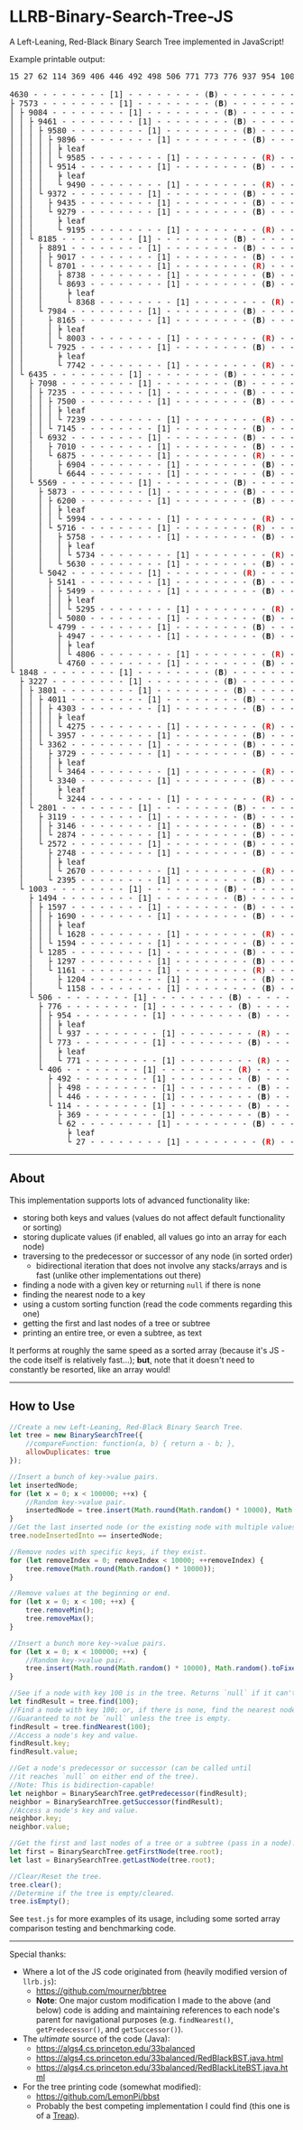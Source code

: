 # LLRB-Binary-Search-Tree-JS

A Left-Leaning, Red-Black Binary Search Tree implemented in JavaScript!

Example printable output:

<pre id="outputPre">15 27 62 114 369 406 446 492 498 506 771 773 776 937 954 1003 1158 1161 1204 1285 1297 1494 1594 1597 1628 1690 1848 2395 2572 2670 2748 2801 2874 3119 3146 3227 3244 3340 3362 3464 3729 3801 3957 4011 4275 4303 4630 4760 4799 4806 4947 5042 5080 5141 5295 5499 5569 5630 5716 5734 5758 5873 5994 6200 6435 6644 6875 6904 6932 7010 7098 7145 7235 7239 7500 7573 7742 7925 7984 8003 8165 8185 8368 8693 8701 8738 8891 9017 9084 9195 9279 9372 9435 9461 9490 9514 9580 9585 9896 9967

4630 - - - - - - - - [1] - - - - - - - - (<b>B</b>) - - - - - - - - Parent: null
├ 7573 - - - - - - - - [1] - - - - - - - - (<b>B</b>) - - - - - - - - Parent: 4630
│ ├ 9084 - - - - - - - - [1] - - - - - - - - (<b>B</b>) - - - - - - - - Parent: 7573
│ │ ├ 9461 - - - - - - - - [1] - - - - - - - - (<b>B</b>) - - - - - - - - Parent: 9084
│ │ │ ├ 9580 - - - - - - - - [1] - - - - - - - - (<b>B</b>) - - - - - - - - Parent: 9461
│ │ │ │ ├ 9896 - - - - - - - - [1] - - - - - - - - (<b>B</b>) - - - - - - - - Parent: 9580
│ │ │ │ │ ╞ leaf
│ │ │ │ │ └ 9585 - - - - - - - - [1] - - - - - - - - (<b><span style="color: red;">R</span></b>) - - - - - - - - Parent: 9896
│ │ │ │ └ 9514 - - - - - - - - [1] - - - - - - - - (<b>B</b>) - - - - - - - - Parent: 9580
│ │ │ │   ╞ leaf
│ │ │ │   └ 9490 - - - - - - - - [1] - - - - - - - - (<b><span style="color: red;">R</span></b>) - - - - - - - - Parent: 9514
│ │ │ └ 9372 - - - - - - - - [1] - - - - - - - - (<b>B</b>) - - - - - - - - Parent: 9461
│ │ │   ├ 9435 - - - - - - - - [1] - - - - - - - - (<b>B</b>) - - - - - - - - Parent: 9372
│ │ │   └ 9279 - - - - - - - - [1] - - - - - - - - (<b>B</b>) - - - - - - - - Parent: 9372
│ │ │     ╞ leaf
│ │ │     └ 9195 - - - - - - - - [1] - - - - - - - - (<b><span style="color: red;">R</span></b>) - - - - - - - - Parent: 9279
│ │ └ 8185 - - - - - - - - [1] - - - - - - - - (<b>B</b>) - - - - - - - - Parent: 9084
│ │   ├ 8891 - - - - - - - - [1] - - - - - - - - (<b>B</b>) - - - - - - - - Parent: 8185
│ │   │ ├ 9017 - - - - - - - - [1] - - - - - - - - (<b>B</b>) - - - - - - - - Parent: 8891
│ │   │ └ 8701 - - - - - - - - [1] - - - - - - - - (<b><span style="color: red;">R</span></b>) - - - - - - - - Parent: 8891
│ │   │   ├ 8738 - - - - - - - - [1] - - - - - - - - (<b>B</b>) - - - - - - - - Parent: 8701
│ │   │   └ 8693 - - - - - - - - [1] - - - - - - - - (<b>B</b>) - - - - - - - - Parent: 8701
│ │   │     ╞ leaf
│ │   │     └ 8368 - - - - - - - - [1] - - - - - - - - (<b><span style="color: red;">R</span></b>) - - - - - - - - Parent: 8693
│ │   └ 7984 - - - - - - - - [1] - - - - - - - - (<b>B</b>) - - - - - - - - Parent: 8185
│ │     ├ 8165 - - - - - - - - [1] - - - - - - - - (<b>B</b>) - - - - - - - - Parent: 7984
│ │     │ ╞ leaf
│ │     │ └ 8003 - - - - - - - - [1] - - - - - - - - (<b><span style="color: red;">R</span></b>) - - - - - - - - Parent: 8165
│ │     └ 7925 - - - - - - - - [1] - - - - - - - - (<b>B</b>) - - - - - - - - Parent: 7984
│ │       ╞ leaf
│ │       └ 7742 - - - - - - - - [1] - - - - - - - - (<b><span style="color: red;">R</span></b>) - - - - - - - - Parent: 7925
│ └ 6435 - - - - - - - - [1] - - - - - - - - (<b>B</b>) - - - - - - - - Parent: 7573
│   ├ 7098 - - - - - - - - [1] - - - - - - - - (<b>B</b>) - - - - - - - - Parent: 6435
│   │ ├ 7235 - - - - - - - - [1] - - - - - - - - (<b>B</b>) - - - - - - - - Parent: 7098
│   │ │ ├ 7500 - - - - - - - - [1] - - - - - - - - (<b>B</b>) - - - - - - - - Parent: 7235
│   │ │ │ ╞ leaf
│   │ │ │ └ 7239 - - - - - - - - [1] - - - - - - - - (<b><span style="color: red;">R</span></b>) - - - - - - - - Parent: 7500
│   │ │ └ 7145 - - - - - - - - [1] - - - - - - - - (<b>B</b>) - - - - - - - - Parent: 7235
│   │ └ 6932 - - - - - - - - [1] - - - - - - - - (<b>B</b>) - - - - - - - - Parent: 7098
│   │   ├ 7010 - - - - - - - - [1] - - - - - - - - (<b>B</b>) - - - - - - - - Parent: 6932
│   │   └ 6875 - - - - - - - - [1] - - - - - - - - (<b><span style="color: red;">R</span></b>) - - - - - - - - Parent: 6932
│   │     ├ 6904 - - - - - - - - [1] - - - - - - - - (<b>B</b>) - - - - - - - - Parent: 6875
│   │     └ 6644 - - - - - - - - [1] - - - - - - - - (<b>B</b>) - - - - - - - - Parent: 6875
│   └ 5569 - - - - - - - - [1] - - - - - - - - (<b>B</b>) - - - - - - - - Parent: 6435
│     ├ 5873 - - - - - - - - [1] - - - - - - - - (<b>B</b>) - - - - - - - - Parent: 5569
│     │ ├ 6200 - - - - - - - - [1] - - - - - - - - (<b>B</b>) - - - - - - - - Parent: 5873
│     │ │ ╞ leaf
│     │ │ └ 5994 - - - - - - - - [1] - - - - - - - - (<b><span style="color: red;">R</span></b>) - - - - - - - - Parent: 6200
│     │ └ 5716 - - - - - - - - [1] - - - - - - - - (<b><span style="color: red;">R</span></b>) - - - - - - - - Parent: 5873
│     │   ├ 5758 - - - - - - - - [1] - - - - - - - - (<b>B</b>) - - - - - - - - Parent: 5716
│     │   │ ╞ leaf
│     │   │ └ 5734 - - - - - - - - [1] - - - - - - - - (<b><span style="color: red;">R</span></b>) - - - - - - - - Parent: 5758
│     │   └ 5630 - - - - - - - - [1] - - - - - - - - (<b>B</b>) - - - - - - - - Parent: 5716
│     └ 5042 - - - - - - - - [1] - - - - - - - - (<b><span style="color: red;">R</span></b>) - - - - - - - - Parent: 5569
│       ├ 5141 - - - - - - - - [1] - - - - - - - - (<b>B</b>) - - - - - - - - Parent: 5042
│       │ ├ 5499 - - - - - - - - [1] - - - - - - - - (<b>B</b>) - - - - - - - - Parent: 5141
│       │ │ ╞ leaf
│       │ │ └ 5295 - - - - - - - - [1] - - - - - - - - (<b><span style="color: red;">R</span></b>) - - - - - - - - Parent: 5499
│       │ └ 5080 - - - - - - - - [1] - - - - - - - - (<b>B</b>) - - - - - - - - Parent: 5141
│       └ 4799 - - - - - - - - [1] - - - - - - - - (<b>B</b>) - - - - - - - - Parent: 5042
│         ├ 4947 - - - - - - - - [1] - - - - - - - - (<b>B</b>) - - - - - - - - Parent: 4799
│         │ ╞ leaf
│         │ └ 4806 - - - - - - - - [1] - - - - - - - - (<b><span style="color: red;">R</span></b>) - - - - - - - - Parent: 4947
│         └ 4760 - - - - - - - - [1] - - - - - - - - (<b>B</b>) - - - - - - - - Parent: 4799
└ 1848 - - - - - - - - [1] - - - - - - - - (<b>B</b>) - - - - - - - - Parent: 4630
  ├ 3227 - - - - - - - - [1] - - - - - - - - (<b>B</b>) - - - - - - - - Parent: 1848
  │ ├ 3801 - - - - - - - - [1] - - - - - - - - (<b>B</b>) - - - - - - - - Parent: 3227
  │ │ ├ 4011 - - - - - - - - [1] - - - - - - - - (<b>B</b>) - - - - - - - - Parent: 3801
  │ │ │ ├ 4303 - - - - - - - - [1] - - - - - - - - (<b>B</b>) - - - - - - - - Parent: 4011
  │ │ │ │ ╞ leaf
  │ │ │ │ └ 4275 - - - - - - - - [1] - - - - - - - - (<b><span style="color: red;">R</span></b>) - - - - - - - - Parent: 4303
  │ │ │ └ 3957 - - - - - - - - [1] - - - - - - - - (<b>B</b>) - - - - - - - - Parent: 4011
  │ │ └ 3362 - - - - - - - - [1] - - - - - - - - (<b>B</b>) - - - - - - - - Parent: 3801
  │ │   ├ 3729 - - - - - - - - [1] - - - - - - - - (<b>B</b>) - - - - - - - - Parent: 3362
  │ │   │ ╞ leaf
  │ │   │ └ 3464 - - - - - - - - [1] - - - - - - - - (<b><span style="color: red;">R</span></b>) - - - - - - - - Parent: 3729
  │ │   └ 3340 - - - - - - - - [1] - - - - - - - - (<b>B</b>) - - - - - - - - Parent: 3362
  │ │     ╞ leaf
  │ │     └ 3244 - - - - - - - - [1] - - - - - - - - (<b><span style="color: red;">R</span></b>) - - - - - - - - Parent: 3340
  │ └ 2801 - - - - - - - - [1] - - - - - - - - (<b>B</b>) - - - - - - - - Parent: 3227
  │   ├ 3119 - - - - - - - - [1] - - - - - - - - (<b>B</b>) - - - - - - - - Parent: 2801
  │   │ ├ 3146 - - - - - - - - [1] - - - - - - - - (<b>B</b>) - - - - - - - - Parent: 3119
  │   │ └ 2874 - - - - - - - - [1] - - - - - - - - (<b>B</b>) - - - - - - - - Parent: 3119
  │   └ 2572 - - - - - - - - [1] - - - - - - - - (<b>B</b>) - - - - - - - - Parent: 2801
  │     ├ 2748 - - - - - - - - [1] - - - - - - - - (<b>B</b>) - - - - - - - - Parent: 2572
  │     │ ╞ leaf
  │     │ └ 2670 - - - - - - - - [1] - - - - - - - - (<b><span style="color: red;">R</span></b>) - - - - - - - - Parent: 2748
  │     └ 2395 - - - - - - - - [1] - - - - - - - - (<b>B</b>) - - - - - - - - Parent: 2572
  └ 1003 - - - - - - - - [1] - - - - - - - - (<b>B</b>) - - - - - - - - Parent: 1848
    ├ 1494 - - - - - - - - [1] - - - - - - - - (<b>B</b>) - - - - - - - - Parent: 1003
    │ ├ 1597 - - - - - - - - [1] - - - - - - - - (<b>B</b>) - - - - - - - - Parent: 1494
    │ │ ├ 1690 - - - - - - - - [1] - - - - - - - - (<b>B</b>) - - - - - - - - Parent: 1597
    │ │ │ ╞ leaf
    │ │ │ └ 1628 - - - - - - - - [1] - - - - - - - - (<b><span style="color: red;">R</span></b>) - - - - - - - - Parent: 1690
    │ │ └ 1594 - - - - - - - - [1] - - - - - - - - (<b>B</b>) - - - - - - - - Parent: 1597
    │ └ 1285 - - - - - - - - [1] - - - - - - - - (<b>B</b>) - - - - - - - - Parent: 1494
    │   ├ 1297 - - - - - - - - [1] - - - - - - - - (<b>B</b>) - - - - - - - - Parent: 1285
    │   └ 1161 - - - - - - - - [1] - - - - - - - - (<b><span style="color: red;">R</span></b>) - - - - - - - - Parent: 1285
    │     ├ 1204 - - - - - - - - [1] - - - - - - - - (<b>B</b>) - - - - - - - - Parent: 1161
    │     └ 1158 - - - - - - - - [1] - - - - - - - - (<b>B</b>) - - - - - - - - Parent: 1161
    └ 506 - - - - - - - - [1] - - - - - - - - (<b>B</b>) - - - - - - - - Parent: 1003
      ├ 776 - - - - - - - - [1] - - - - - - - - (<b>B</b>) - - - - - - - - Parent: 506
      │ ├ 954 - - - - - - - - [1] - - - - - - - - (<b>B</b>) - - - - - - - - Parent: 776
      │ │ ╞ leaf
      │ │ └ 937 - - - - - - - - [1] - - - - - - - - (<b><span style="color: red;">R</span></b>) - - - - - - - - Parent: 954
      │ └ 773 - - - - - - - - [1] - - - - - - - - (<b>B</b>) - - - - - - - - Parent: 776
      │   ╞ leaf
      │   └ 771 - - - - - - - - [1] - - - - - - - - (<b><span style="color: red;">R</span></b>) - - - - - - - - Parent: 773
      └ 406 - - - - - - - - [1] - - - - - - - - (<b><span style="color: red;">R</span></b>) - - - - - - - - Parent: 506
        ├ 492 - - - - - - - - [1] - - - - - - - - (<b>B</b>) - - - - - - - - Parent: 406
        │ ├ 498 - - - - - - - - [1] - - - - - - - - (<b>B</b>) - - - - - - - - Parent: 492
        │ └ 446 - - - - - - - - [1] - - - - - - - - (<b>B</b>) - - - - - - - - Parent: 492
        └ 114 - - - - - - - - [1] - - - - - - - - (<b>B</b>) - - - - - - - - Parent: 406
          ├ 369 - - - - - - - - [1] - - - - - - - - (<b>B</b>) - - - - - - - - Parent: 114
          └ 62 - - - - - - - - [1] - - - - - - - - (<b>B</b>) - - - - - - - - Parent: 114
            ╞ leaf
            └ 27 - - - - - - - - [1] - - - - - - - - (<b><span style="color: red;">R</span></b>) - - - - - - - - Parent: 62
</pre>

---

## About

This implementation supports lots of advanced functionality like:
- storing both keys and values (values do not affect default functionality or sorting)
- storing duplicate values (if enabled, all values go into an array for each node)
- traversing to the predecessor or successor of any node (in sorted order)
  - bidirectional iteration that does not involve any stacks/arrays and is fast (unlike other implementations out there)
- finding a node with a given key or returning `null` if there is none
- finding the nearest node to a key
- using a custom sorting function (read the code comments regarding this one)
- getting the first and last nodes of a tree or subtree
- printing an entire tree, or even a subtree, as text

It performs at roughly the same speed as a sorted array (because it's JS - the code itself is relatively fast...); **but**, note that it doesn't need to constantly be resorted, like an array would!

---

## How to Use

```js
//Create a new Left-Leaning, Red-Black Binary Search Tree.
let tree = new BinarySearchTree({
    //compareFunction: function(a, b) { return a - b; },
    allowDuplicates: true
});

//Insert a bunch of key->value pairs.
let insertedNode;
for (let x = 0; x < 100000; ++x) {
    //Random key->value pair.
    insertedNode = tree.insert(Math.round(Math.random() * 10000), Math.random().toFixed(2));
}
//Get the last inserted node (or the existing node with multiple values).
tree.nodeInsertedInto == insertedNode;

//Remove nodes with specific keys, if they exist.
for (let removeIndex = 0; removeIndex < 10000; ++removeIndex) {
    tree.remove(Math.round(Math.random() * 10000));
}

//Remove values at the beginning or end.
for (let x = 0; x < 100; ++x) {
    tree.removeMin();
    tree.removeMax();
}

//Insert a bunch more key->value pairs.
for (let x = 0; x < 100000; ++x) {
    //Random key->value pair.
    tree.insert(Math.round(Math.random() * 10000), Math.random().toFixed(2));
}

//See if a node with key 100 is in the tree. Returns `null` if it can't find it.
let findResult = tree.find(100);
//Find a node with key 100; or, if there is none, find the nearest node (based on key).
//Guaranteed to not be `null` unless the tree is empty.
findResult = tree.findNearest(100);
//Access a node's key and value.
findResult.key;
findResult.value;

//Get a node's predecessor or successor (can be called until
//it reaches `null` on either end of the tree).
//Note: This is bidirection-capable!
let neighbor = BinarySearchTree.getPredecessor(findResult);
neighbor = BinarySearchTree.getSuccessor(findResult);
//Access a node's key and value.
neighbor.key;
neighbor.value;

//Get the first and last nodes of a tree or a subtree (pass in a node).
let first = BinarySearchTree.getFirstNode(tree.root);
let last = BinarySearchTree.getLastNode(tree.root);

//Clear/Reset the tree.
tree.clear();
//Determine if the tree is empty/cleared.
tree.isEmpty();
```

See `test.js` for more examples of its usage, including some sorted array comparison testing and benchmarking code.

---

Special thanks:
- Where a lot of the JS code originated from (heavily modified version of `llrb.js`):
  - https://github.com/mourner/bbtree
  - **Note**: One major custom modification I made to the above (and below) code is adding and maintaining references to each node's parent for navigational purposes (e.g. `findNearest()`, `getPredecessor()`, and `getSuccessor()`).
- The *ultimate* source of the code (Java):
  - https://algs4.cs.princeton.edu/33balanced
  - https://algs4.cs.princeton.edu/33balanced/RedBlackBST.java.html
  - https://algs4.cs.princeton.edu/33balanced/RedBlackLiteBST.java.html
- For the tree printing code (somewhat modified):
  - https://github.com/LemonPi/bbst
  - Probably the best competing implementation I could find (this one is of a [Treap](https://en.wikipedia.org/wiki/Treap)).